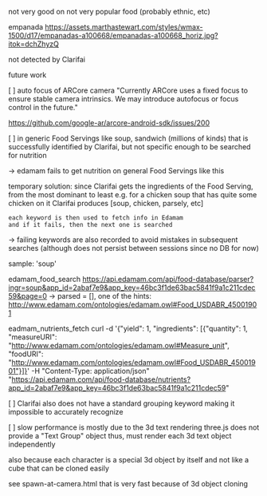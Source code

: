not very good on not very popular food
(probably ethnic, etc)

empanada
https://assets.marthastewart.com/styles/wmax-1500/d17/empanadas-a100668/empanadas-a100668_horiz.jpg?itok=dchZhyzQ

not detected by
Clarifai


future work

[ ] auto focus of ARCore camera
"Currently ARCore uses a fixed focus to ensure stable camera intrinsics.
We may introduce autofocus or focus control in the future."

https://github.com/google-ar/arcore-android-sdk/issues/200


[ ] in generic Food Servings like soup, sandwich (millions of kinds)
  that is successfully identified by Clarifai, but not specific enough to be searched for nutrition

  -> edamam fails to get nutrition on general Food Servings like this

  temporary solution: since Clarifai gets the ingredients of the Food Serving, from the most dominant to least
    e.g. for a chicken soup that has quite some chicken on it
    Clarifai produces [soup, chicken, parsely, etc]

    each keyword is then used to fetch info in Edamam
    and if it fails, then the next one is searched

  -> failing keywords are also recorded to avoid mistakes in subsequent searches
    (although does not persist between sessions since no DB for now)

sample: 'soup'

edamam_food_search
https://api.edamam.com/api/food-database/parser?ingr=soup&app_id=2abaf7e9&app_key=46bc3f1de63bac5841f9a1c211cdec59&page=0
-> parsed = [], one of the hints: http://www.edamam.com/ontologies/edamam.owl#Food_USDABR_45001901

eadmam_nutrients_fetch
curl -d '{"yield": 1, "ingredients": [{"quantity": 1,
"measureURI": "http://www.edamam.com/ontologies/edamam.owl#Measure_unit",
"foodURI": "http://www.edamam.com/ontologies/edamam.owl#Food_USDABR_45001901"}]}'
-H "Content-Type: application/json"
"https://api.edamam.com/api/food-database/nutrients?app_id=2abaf7e9&app_key=46bc3f1de63bac5841f9a1c211cdec59"

[ ] Clarifai also does not have a standard grouping keyword
    making it impossible to accurately recognize

[ ] slow performance is mostly due to the 3d text rendering
   three.js does not provide a "Text Group" object
   thus, must render each 3d text object independently

   also because each character is a special 3d object by itself
   and not like a cube that can be cloned easily

   see spawn-at-camera.html that is very fast because of 3d object cloning


